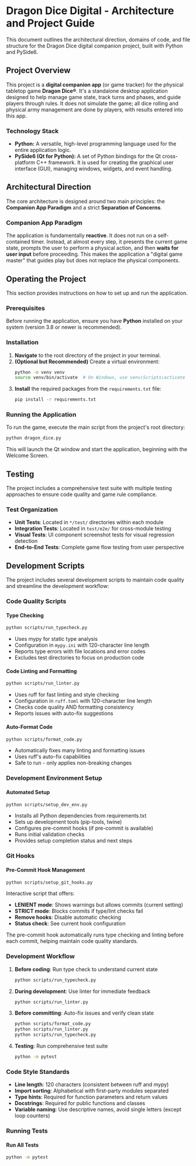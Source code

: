 # Dragon Dice Digital - Architecture and Project Guide

This document outlines the architectural direction, domains of code, and file structure for the Dragon Dice digital companion project, built with Python and PySide6.

## Project Overview

This project is a **digital companion app** (or game tracker) for the physical tabletop game **Dragon Dice®**. It's a standalone desktop application designed to help manage game state, track turns and phases, and guide players through rules. It does not simulate the game; all dice rolling and physical army management are done by players, with results entered into this app.

### Technology Stack

- **Python:** A versatile, high-level programming language used for the entire application logic.
- **PySide6 (Qt for Python):** A set of Python bindings for the Qt cross-platform C++ framework. It is used for creating the graphical user interface (GUI), managing windows, widgets, and event handling.

## Architectural Direction

The core architecture is designed around two main principles: the **Companion App Paradigm** and a strict **Separation of Concerns**.

### Companion App Paradigm

The application is fundamentally **reactive**. It does not run on a self-contained timer. Instead, at almost every step, it presents the current game state, prompts the user to perform a physical action, and then **waits for user input** before proceeding. This makes the application a "digital game master" that guides play but does not replace the physical components.

## Operating the Project

This section provides instructions on how to set up and run the application.

### Prerequisites

Before running the application, ensure you have **Python** installed on your system (version 3.8 or newer is recommended).

### Installation

1.  **Navigate** to the root directory of the project in your terminal.
2.  **(Optional but Recommended)** Create a virtual environment:
    ```bash
    python -m venv venv
    source venv/bin/activate  # On Windows, use venv\Scripts\activate
    ```
3.  **Install** the required packages from the `requirements.txt` file:
    ```bash
    pip install -r requirements.txt
    ```

### Running the Application

To run the game, execute the main script from the project's root directory:

```bash
python dragon_dice.py
```

This will launch the Qt window and start the application, beginning with the Welcome Screen.

## Testing

The project includes a comprehensive test suite with multiple testing approaches to ensure code quality and game rule compliance.

### Test Organization

- **Unit Tests**: Located in `*/test/` directories within each module
- **Integration Tests**: Located in `test/e2e/` for cross-module testing  
- **Visual Tests**: UI component screenshot tests for visual regression detection
- **End-to-End Tests**: Complete game flow testing from user perspective

## Development Scripts

The project includes several development scripts to maintain code quality and streamline the development workflow:

### Code Quality Scripts

#### Type Checking
```bash
python scripts/run_typecheck.py
```
- Uses mypy for static type analysis
- Configuration in `mypy.ini` with 120-character line length
- Reports type errors with file locations and error codes
- Excludes test directories to focus on production code

#### Code Linting and Formatting
```bash
python scripts/run_linter.py
```
- Uses ruff for fast linting and style checking
- Configuration in `ruff.toml` with 120-character line length
- Checks code quality AND formatting consistency
- Reports issues with auto-fix suggestions

#### Auto-Format Code
```bash
python scripts/format_code.py
```
- Automatically fixes many linting and formatting issues
- Uses ruff's auto-fix capabilities
- Safe to run - only applies non-breaking changes

### Development Environment Setup

#### Automated Setup
```bash
python scripts/setup_dev_env.py
```
- Installs all Python dependencies from requirements.txt
- Sets up development tools (pip-tools, twine)
- Configures pre-commit hooks (if pre-commit is available)
- Runs initial validation checks
- Provides setup completion status and next steps

### Git Hooks

#### Pre-Commit Hook Management
```bash
python scripts/setup_git_hooks.py
```
Interactive script that offers:
- **LENIENT mode**: Shows warnings but allows commits (current setting)
- **STRICT mode**: Blocks commits if type/lint checks fail
- **Remove hooks**: Disable automatic checking
- **Status check**: See current hook configuration

The pre-commit hook automatically runs type checking and linting before each commit, helping maintain code quality standards.

### Development Workflow

1. **Before coding**: Run type check to understand current state
   ```bash
   python scripts/run_typecheck.py
   ```

2. **During development**: Use linter for immediate feedback
   ```bash
   python scripts/run_linter.py
   ```

3. **Before committing**: Auto-fix issues and verify clean state
   ```bash
   python scripts/format_code.py
   python scripts/run_linter.py
   python scripts/run_typecheck.py
   ```

4. **Testing**: Run comprehensive test suite
   ```bash
   python -m pytest
   ```

### Code Style Standards

- **Line length**: 120 characters (consistent between ruff and mypy)
- **Import sorting**: Alphabetical with first-party modules separated
- **Type hints**: Required for function parameters and return values  
- **Docstrings**: Required for public functions and classes
- **Variable naming**: Use descriptive names, avoid single letters (except loop counters)

### Running Tests

#### Run All Tests
```bash
python -m pytest
```
